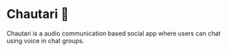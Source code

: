 # Chautari 🌳
Chautari is a audio communication based social app where users can chat using voice in chat groups.
